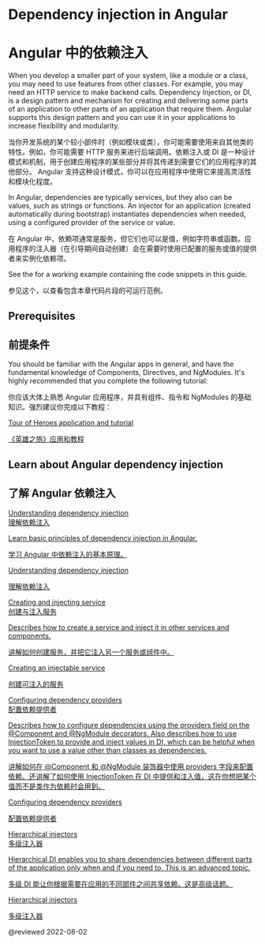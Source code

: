# Dependency injection in Angular

# Angular 中的依赖注入

When you develop a smaller part of your system, like a module or a class, you may need to use features from other classes. For example, you may need an HTTP service to make backend calls. Dependency Injection, or DI, is a design pattern and mechanism for creating and delivering some parts of an application to other parts of an application that require them. Angular supports this design pattern and you can use it in your applications to increase flexibility and modularity. 

当你开发系统的某个较小部件时（例如模块或类），你可能需要使用来自其他类的特性。例如，你可能需要 HTTP 服务来进行后端调用。依赖注入或 DI 是一种设计模式和机制，用于创建应用程序的某些部分并将其传递到需要它们的应用程序的其他部分。 Angular 支持这种设计模式，你可以在应用程序中使用它来提高灵活性和模块化程度。

In Angular, dependencies are typically services, but they also can be values, such as strings or functions. An injector for an application (created automatically during bootstrap) instantiates dependencies when needed, using a configured provider of the service or value. 

在 Angular 中，依赖项通常是服务，但它们也可以是值，例如字符串或函数。应用程序的注入器（在引导期间自动创建）会在需要时使用已配置的服务或值的提供者来实例化依赖项。

<div class="alert is-helpful">

See the <live-example name="dependency-injection"></live-example> for a working example containing the code snippets in this guide.

参见这个<live-example name="dependency-injection"></live-example>，以查看包含本章代码片段的可运行范例。

</div>

## Prerequisites

## 前提条件

You should be familiar with the Angular apps in general, and have the fundamental knowledge of Components, Directives, and NgModules. It's highly recommended that you complete the following tutorial:

你应该大体上熟悉 Angular 应用程序，并具有组件、指令和 NgModules 的基础知识。强烈建议你完成以下教程：

[Tour of Heroes application and tutorial](tutorial/tour-of-heroes)

[《英雄之旅》应用和教程](tutorial)

## Learn about Angular dependency injection

## 了解 Angular 依赖注入

<div class="card-container">
  <a href="guide/dependency-injection" class="docs-card" title="Understanding dependency injection">
    <section>Understanding dependency injection</section>
    <section>理解依赖注入</section>
    <p>Learn basic principles of dependency injection in Angular.</p>
    <p>学习 Angular 中依赖注入的基本原理。</p>
    <p class="card-footer">Understanding dependency injection</p>
    <p class="card-footer">理解依赖注入</p>
  </a>
  <a href="guide/creating-injectable-service" class="docs-card" title="Creating and injecting service">
    <section>Creating and injecting service</section>
    <section>创建与注入服务</section>
    <p>Describes how to create a service and inject it in other services and components.</p>
    <p>讲解如何创建服务，并把它注入另一个服务或组件中。</p>
    <p class="card-footer">Creating an injectable service</p>
    <p class="card-footer">创建可注入的服务</p>
  </a>
  <a href="guide/dependency-injection-providers" class="docs-card" title="Configuring dependency providers">
    <section>Configuring dependency providers</section>
    <section>配置依赖提供者</section>
    <p>Describes how to configure dependencies using the providers field on the @Component and @NgModule decorators. Also describes how to use InjectionToken to provide and inject values in DI, which can be helpful when you want to use a value other than classes as dependencies.</p>
    <p>讲解如何在 @Component 和 @NgModule 装饰器中使用 providers 字段来配置依赖。还讲解了如何使用 InjectionToken 在 DI 中提供和注入值，这在你想把某个值而不是类作为依赖时会用到。</p>
    <p class="card-footer">Configuring dependency providers</p>
    <p class="card-footer">配置依赖提供者</p>
  </a>
  <a href="guide/hierarchical-dependency-injection" class="docs-card" title="Hierarchical injectors">
    <section>Hierarchical injectors</section>
    <section>多级注入器</section>
    <p>Hierarchical DI enables you to share dependencies between different parts of the application only when and if you need to. This is an advanced topic.</p>
    <p>多级 DI 能让你根据需要在应用的不同部件之间共享依赖。这是高级话题。</p>
    <p class="card-footer">Hierarchical injectors</p>
    <p class="card-footer">多级注入器</p>
  </a>
</div>

@reviewed 2022-08-02